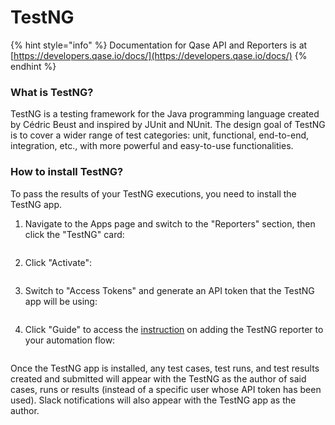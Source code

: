 # TestNG

{% hint style="info" %}
Documentation for Qase API and Reporters is at [https://developers.qase.io/docs/](https://developers.qase.io/docs/)
{% endhint %}

### What is TestNG?

TestNG is a testing framework for the Java programming language created by Cédric Beust and inspired by JUnit and NUnit. The design goal of TestNG is to cover a wider range of test categories: unit, functional, end-to-end, integration, etc., with more powerful and easy-to-use functionalities.

### How to install TestNG?

To pass the results of your TestNG executions, you need to install the TestNG app.

1.  Navigate to the Apps page and switch to the "Reporters" section, then click the "TestNG" card:



    <figure><img src="https://downloads.intercomcdn.com/i/o/658643184/f2d16e24cdd61d358b7c88f2/image.png" alt=""><figcaption></figcaption></figure>
2.  Click "Activate":



    <figure><img src="https://downloads.intercomcdn.com/i/o/658643889/20e213b0afa96a142322032e/image.png" alt=""><figcaption></figcaption></figure>
3.  Switch to "Access Tokens" and generate an API token that the TestNG app will be using:



    <figure><img src="https://downloads.intercomcdn.com/i/o/658644352/ed4923d4f52b6d2e5a231fca/image.png" alt=""><figcaption></figcaption></figure>
4.  Click "Guide" to access the [instruction](https://github.com/qase-tms/qase-java/tree/main/qase-testng-reporter) on adding the TestNG reporter to your automation flow:



    <figure><img src="https://downloads.intercomcdn.com/i/o/658644679/369943d9a59967c0dd68cdf1/image.png" alt=""><figcaption></figcaption></figure>

Once the TestNG app is installed, any test cases, test runs, and test results created and submitted will appear with the TestNG as the author of said cases, runs or results (instead of a specific user whose API token has been used). Slack notifications will also appear with the TestNG app as the author.
